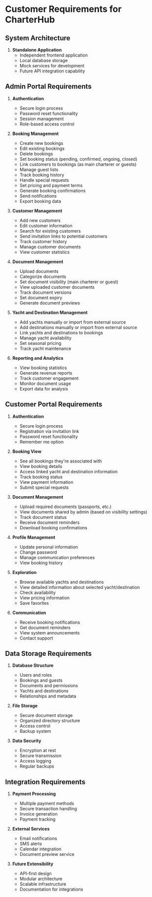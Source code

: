 # Customer Requirements for CharterHub

## System Architecture
1. **Standalone Application**
   - Independent frontend application
   - Local database storage
   - Mock services for development
   - Future API integration capability

## Admin Portal Requirements
1. **Authentication**
   - Secure login process
   - Password reset functionality
   - Session management
   - Role-based access control
   
2. **Booking Management**
   - Create new bookings
   - Edit existing bookings
   - Delete bookings
   - Set booking status (pending, confirmed, ongoing, closed)
   - Link customers to bookings (as main charterer or guests)
   - Manage guest lists
   - Track booking history
   - Handle special requests
   - Set pricing and payment terms
   - Generate booking confirmations
   - Send notifications
   - Export booking data
   
3. **Customer Management**
   - Add new customers
   - Edit customer information
   - Search for existing customers
   - Send invitation links to potential customers
   - Track customer history
   - Manage customer documents
   - View customer statistics
   
4. **Document Management**
   - Upload documents
   - Categorize documents
   - Set document visibility (main charterer or guest)
   - View uploaded customer documents
   - Track document versions
   - Set document expiry
   - Generate document previews
   
5. **Yacht and Destination Management**
   - Add yachts manually or import from external source
   - Add destinations manually or import from external source
   - Link yachts and destinations to bookings
   - Manage yacht availability
   - Set seasonal pricing
   - Track yacht maintenance

6. **Reporting and Analytics**
   - View booking statistics
   - Generate revenue reports
   - Track customer engagement
   - Monitor document usage
   - Export data for analysis

## Customer Portal Requirements
1. **Authentication**
   - Secure login process
   - Registration via invitation link
   - Password reset functionality
   - Remember me option
   
2. **Booking View**
   - See all bookings they're associated with
   - View booking details
   - Access linked yacht and destination information
   - Track booking status
   - View payment information
   - Submit special requests
   
3. **Document Management**
   - Upload required documents (passports, etc.)
   - View documents shared by admin (based on visibility settings)
   - Track document status
   - Receive document reminders
   - Download booking confirmations
   
4. **Profile Management**
   - Update personal information
   - Change password
   - Manage communication preferences
   - View booking history
   
5. **Exploration**
   - Browse available yachts and destinations
   - View detailed information about selected yacht/destination
   - Check availability
   - View pricing information
   - Save favorites

6. **Communication**
   - Receive booking notifications
   - Get document reminders
   - View system announcements
   - Contact support

## Data Storage Requirements
1. **Database Structure**
   - Users and roles
   - Bookings and guests
   - Documents and permissions
   - Yachts and destinations
   - Relationships and metadata

2. **File Storage**
   - Secure document storage
   - Organized directory structure
   - Access control
   - Backup system

3. **Data Security**
   - Encryption at rest
   - Secure transmission
   - Access logging
   - Regular backups

## Integration Requirements
1. **Payment Processing**
   - Multiple payment methods
   - Secure transaction handling
   - Invoice generation
   - Payment tracking

2. **External Services**
   - Email notifications
   - SMS alerts
   - Calendar integration
   - Document preview service

3. **Future Extensibility**
   - API-first design
   - Modular architecture
   - Scalable infrastructure
   - Documentation for integrations 